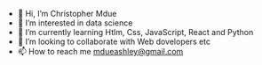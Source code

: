 - 👋 Hi, I’m Christopher Mdue
- 👀 I’m interested in data science 
- 🌱 I’m currently learning Htlm, Css, JavaScript, React and Python 
- 💞️ I’m looking to collaborate with Web dovelopers etc
- 📫 How to reach me mdueashley@gmail.com 

